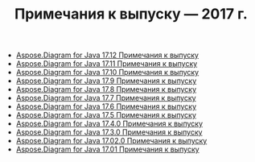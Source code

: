 ﻿---
title: Примечания к выпуску — 2017 г.
type: docs
weight: 40
url: /ru/java/release-notes-2017/
---
- [Aspose.Diagram for Java 17.12 Примечания к выпуску](/diagram/ru/java/aspose-diagram-for-java-17-12-release-notes/)
- [Aspose.Diagram for Java 17.11 Примечания к выпуску](/diagram/ru/java/aspose-diagram-for-java-17-11-release-notes/)
- [Aspose.Diagram for Java 17.10 Примечания к выпуску](/diagram/ru/java/aspose-diagram-for-java-17-10-release-notes/)
- [Aspose.Diagram for Java 17.9 Примечания к выпуску](/diagram/ru/java/aspose-diagram-for-java-17-9-release-notes/)
- [Aspose.Diagram for Java 17.8 Примечания к выпуску](/diagram/ru/java/aspose-diagram-for-java-17-8-release-notes/)
- [Aspose.Diagram for Java 17.7 Примечания к выпуску](/diagram/ru/java/aspose-diagram-for-java-17-7-release-notes/)
- [Aspose.Diagram for Java 17.6 Примечания к выпуску](/diagram/ru/java/aspose-diagram-for-java-17-6-release-notes/)
- [Aspose.Diagram for Java 17.5 Примечания к выпуску](/diagram/ru/java/aspose-diagram-for-java-17-5-release-notes/)
- [Aspose.Diagram for Java 17.4.0 Примечания к выпуску](/diagram/ru/java/aspose-diagram-for-java-17-4-0-release-notes/)
- [Aspose.Diagram for Java 17.3.0 Примечания к выпуску](/diagram/ru/java/aspose-diagram-for-java-17-3-0-release-notes/)
- [Aspose.Diagram for Java 17.02.0 Примечания к выпуску](/diagram/ru/java/aspose-diagram-for-java-17-02-0-release-notes/)
- [Aspose.Diagram for Java 17.01 Примечания к выпуску](/diagram/ru/java/aspose-diagram-for-java-17-01-release-notes/)

